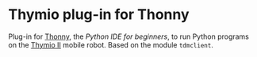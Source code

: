 # Thymio plug-in for Thonny

Plug-in for [Thonny](https://thonny.org/), the _Python IDE for beginners_, to run Python programs on the [Thymio II](https://thymio.org) mobile robot. Based on the module `tdmclient`.
